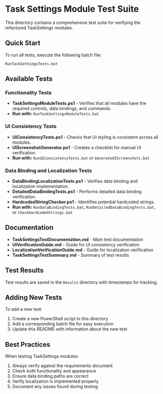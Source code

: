 # Task Settings Module Test Suite

This directory contains a comprehensive test suite for verifying the refactored TaskSettings modules.

## Quick Start

To run all tests, execute the following batch file:

```
RunTaskSettingsTests.bat
```

## Available Tests

### Functionality Tests
- **TaskSettingsModuleTests.ps1** - Verifies that all modules have the required controls, data bindings, and commands.
- **Run with:** `RunTaskSettingsModuleTests.bat`

### UI Consistency Tests
- **UIConsistencyTests.ps1** - Checks that UI styling is consistent across all modules.
- **UIScreenshotGenerator.ps1** - Creates a checklist for manual UI verification.
- **Run with:** `RunUIConsistencyTests.bat` or `GenerateUIScreenshots.bat`

### Data Binding and Localization Tests
- **DataBindingLocalizationTests.ps1** - Verifies data binding and localization implementation.
- **DetailedDataBindingTests.ps1** - Performs detailed data binding verification.
- **HardcodedStringChecker.ps1** - Identifies potential hardcoded strings.
- **Run with:** `RunDataBindingTests.bat`, `RunDetailedDataBindingTests.bat`, or `CheckHardcodedStrings.bat`

## Documentation

- **TaskSettingsTestDocumentation.md** - Main test documentation
- **UIVerificationGuide.md** - Guide for UI consistency verification
- **LocalizationVerificationGuide.md** - Guide for localization verification
- **TaskSettingsTestSummary.md** - Summary of test results

## Test Results

Test results are saved in the `Results` directory with timestamps for tracking.

## Adding New Tests

To add a new test:

1. Create a new PowerShell script in this directory
2. Add a corresponding batch file for easy execution
3. Update this README with information about the new test

## Best Practices

When testing TaskSettings modules:

1. Always verify against the requirements document
2. Check both functionality and appearance
3. Ensure data binding paths are correct
4. Verify localization is implemented properly
5. Document any issues found during testing